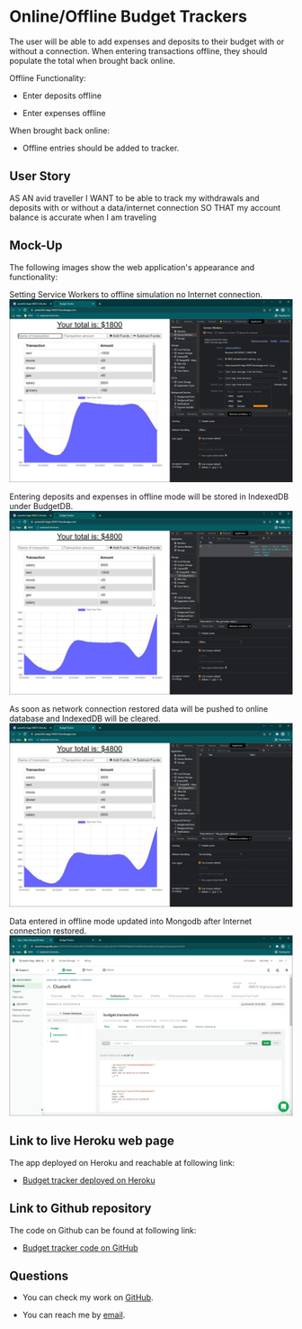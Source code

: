 # Online/Offline Budget Trackers

The user will be able to add expenses and deposits to their budget with or without a connection. When entering transactions offline, they should populate the total when brought back online.

Offline Functionality:

  * Enter deposits offline

  * Enter expenses offline

When brought back online:

  * Offline entries should be added to tracker.

## User Story
AS AN avid traveller
I WANT to be able to track my withdrawals and deposits with or without a data/internet connection
SO THAT my account balance is accurate when I am traveling

## Mock-Up

The following images show the web application's appearance and functionality:

Setting Service Workers to offline simulation no Internet connection.
![Setting Service Workers to offline simulation no Internet connection.](/assets/img/Heroku-Service-Workers-Offline.png)

Entering deposits and expenses in offline mode will be stored in IndexedDB under BudgetDB.
![Entering deposits and expenses in offline mode will be stored in IndexedDB under BudgetDB.](/assets/img/Heroku-IndexedDB-Offline.png)

As soon as network connection restored data will be pushed to online database and IndexedDB will be cleared.
![As soon as network connection restored data will be pushed to online database and IndexedDB will be cleared.](/assets/img/Heroku-Service-Workers-Online.png)

Data entered in offline mode updated into Mongodb after Internet connection restored.
![Data entered in offline mode updated into Mongodb after Internet connection restored..](/assets/img/MongodB-transaction.png)

## Link to live Heroku web page
The app deployed on Heroku and reachable at following link: 
* [Budget tracker deployed on Heroku](https://powerful-taiga-92657.herokuapp.com/)

## Link to Github repository
The code on Github can be found at following link: 
* [Budget tracker code on GitHub](https://github.com/eamahma/budget-tracker)

## Questions

* You can check my work on [GitHub](https://github.com/eamahma).

* You can reach me by [email](eamahma@gmail.com).